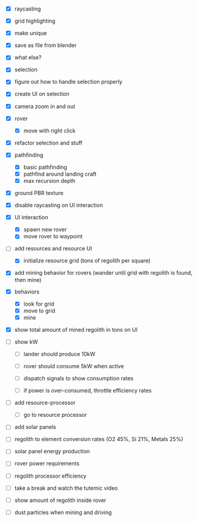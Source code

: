 - [x] raycasting
- [x] grid highlighting
- [x] make unique
- [x] save as file from blender
- [x] what else?
- [x] selection
- [x] figure out how to handle selection properly
- [x] create UI on selection
- [x] camera zoom in and out
	
- [x] rover
	- [x] move with right click
- [x] refactor selection and stuff

- [x] pathfinding
	- [x] basic pathfinding
	- [x] pathfind around landing craft
	- [x] max recursion depth
	
- [x] ground PBR texture
- [x] disable raycasting on UI interaction

- [x] UI interaction
	- [x] spawn new rover
	- [x] move rover to waypoint
- [ ] add resources and resource UI
	- [x] initialize resource grid (tons of regolith per square)
- [x] add mining behavior for rovers (wander until grid with regolith is found, then mine)
- [x] behaviors
	- [x] look for grid
	- [x] move to grid
	- [x] mine
- [x] show total amount of mined regolith in tons on UI

- [ ] show kW
	- [ ] lander should produce 10kW
	- [ ] rover should consume 5kW when active
	- [ ] dispatch signals to show consumption rates
	- [ ] if power is over-consumed, throttle efficiency rates
		

- [ ] add resource-processor
	- [ ] go to resource processor
- [ ] add solar panels	

- [ ] regolith to element conversion rates (O2 45%, Si 21%, Metals 25%)
- [ ] solar panel energy production
- [ ] rover power requirements
- [ ] regolith processor efficiency

- [ ] take a break and watch the tutemic video

- [ ] show amount of regolith inside rover
- [ ] dust particles when mining and driving
